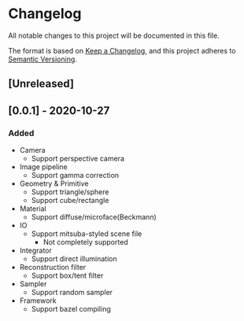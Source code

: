 # Changelog
All notable changes to this project will be documented in this file.

The format is based on [Keep a Changelog](https://keepachangelog.com/en/1.0.0/),
and this project adheres to [Semantic Versioning](https://semver.org/spec/v2.0.0.html).

## [Unreleased]

## [0.0.1] - 2020-10-27
### Added
- Camera
  - Support perspective camera
- Image pipeline
  - Support gamma correction
- Geometry & Primitive
  - Support triangle/sphere
  - Support cube/rectangle
- Material
  - Support diffuse/microface(Beckmann)
- IO
  - Support mitsuba-styled scene file
    - Not completely supported
- Integrator
  - Support direct illumination
- Reconstruction filter
  - Support box/tent filter
- Sampler
  - Support random sampler
- Framework
  - Support bazel compiling

[0.1.0]: https://github.com/nero19960329/Harunobu/tree/v0.0.1